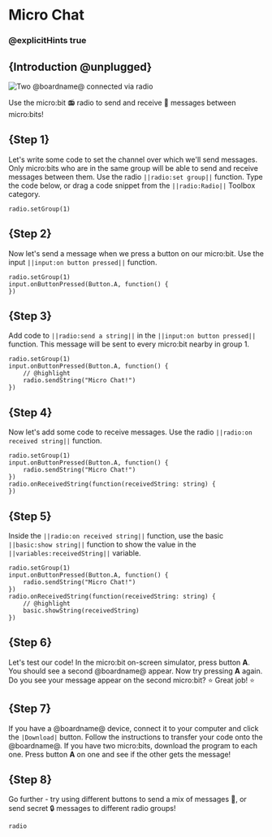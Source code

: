 # Micro Chat

### @explicitHints true

## {Introduction @unplugged}

![Two @boardname@ connected via radio](/static/mb/projects/a9-radio.png)

Use the micro:bit 📻 radio to send and receive 💬 messages between micro:bits!

## {Step 1}

Let's write some code to set the channel over which we'll send messages. Only micro:bits who are in the same group will be able to send and receive messages between them. Use the radio ``||radio:set group||`` function. Type the code below, or drag a code snippet from the ``||radio:Radio||`` Toolbox category.

```spy
radio.setGroup(1)
```

## {Step 2}

Now let's send a message when we press a button on our micro:bit. Use the input ``||input:on button pressed||`` function.

```spy
radio.setGroup(1)
input.onButtonPressed(Button.A, function() {
})
```

## {Step 3}

Add code to ``||radio:send a string||`` in the ``||input:on button pressed||`` function. This message will be sent to every micro:bit nearby in group 1.

```spy
radio.setGroup(1)
input.onButtonPressed(Button.A, function() {
    // @highlight
    radio.sendString("Micro Chat!")
})
```

## {Step 4}

Now let's add some code to receive messages. Use the radio ``||radio:on received string||`` function.

```spy
radio.setGroup(1)
input.onButtonPressed(Button.A, function() {
    radio.sendString("Micro Chat!")
})
radio.onReceivedString(function(receivedString: string) {
})
```

## {Step 5}

Inside the ``||radio:on received string||`` function, use the basic ``||basic:show string||`` function to show the value in the ``||variables:receivedString||`` variable.

```spy
radio.setGroup(1)
input.onButtonPressed(Button.A, function() {
    radio.sendString("Micro Chat!")
})
radio.onReceivedString(function(receivedString: string) {
    // @highlight
    basic.showString(receivedString)
})
```

## {Step 6}

Let's test our code! In the micro:bit on-screen simulator, press button **A**. You should see a second @boardname@ appear. Now try pressing **A** again. Do you see your message appear on the second micro:bit?  ⭐ Great job! ⭐ 

## {Step 7}

If you have a @boardname@ device, connect it to your computer and click the ``|Download|`` button. Follow the instructions to transfer your code onto the @boardname@. If you have two micro:bits, download the program to each one. Press button **A** on one and see if the other gets the message!

## {Step 8}

Go further - try using different buttons to send a mix of messages 📝, or send secret 🔒 messages to different radio groups!

```package
radio
```